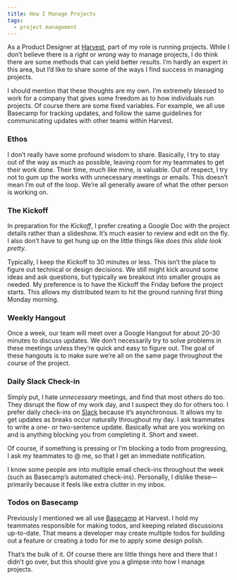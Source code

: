 ```yaml
---
title: How I Manage Projects
tags:
  - project management
---
```


As a Product Designer at [Harvest](https://getharvest.com), part of my role is running projects. While I don’t believe there is a _right_ or _wrong_ way to manage projects, I do think there are some methods that can yield better results. I’m hardly an expert in this area, but I’d like to share some of the ways I find success in managing projects.

I should mention that these thoughts are my own. I’m extremely blessed to work for a company that gives some freedom as to how individuals run projects. Of course there are some fixed variables. For example, we all use Basecamp for tracking updates, and follow the same guidelines for communicating updates with other teams within Harvest.


### Ethos

I don’t really have some profound wisdom to share. Basically, I try to stay out of the way as much as possible, leaving room for my teammates to get their work done. Their time, much like mine, is valuable. Out of respect, I try not to gum up the works with unnecessary meetings or emails. This doesn’t mean I’m out of the loop. We’re all generally aware of what the other person is working on.


### The Kickoff

In preparation for the _Kickoff_, I prefer creating a Google Doc with the project details rather than a slideshow. It’s much easier to review and edit on the fly. I also don’t have to get hung up on the little things like _does this slide look pretty_.

Typically, I keep the Kickoff to 30 minutes or less. This isn’t the place to figure out technical or design decisions. We still might kick around some ideas and ask questions, but typically we breakout into smaller groups as needed. My preference is to have the Kickoff the Friday before the project starts. This allows my distributed team to hit the ground running first thing Monday morning.


### Weekly Hangout

Once a week, our team will meet over a Google Hangout for about 20–30 minutes to discuss updates. We don’t necessarily try to solve problems in these meetings unless they’re quick and easy to figure out. The goal of these hangouts is to make sure we’re all on the same page throughout the course of the project.


### Daily Slack Check-in

Simply put, I hate _unnecessary_ meetings, and find that most others do too. They disrupt the flow of my work day, and I suspect they do for others too. I prefer daily check-ins on [Slack](https://slack.com/) because it’s asynchronous. It allows my to get updates as breaks occur naturally throughout my day. I ask teammates to write a one- or two-sentence update. Basically what are you working on and is anything blocking you from completing it. Short and sweet.

Of course, if something is pressing or I’m blocking a todo from progressing, I ask my teammates to @ me, so that I get an immediate notification.

I know some people are into multiple email check-ins throughout the week (such as Basecamp’s automated check-ins). Personally, I dislike these—primarily because it feels like extra clutter in my inbox.


### Todos on Basecamp

Previously I mentioned we all use [Basecamp](https://basecamp.com) at Harvest. I hold my teammates responsible for making todos, and keeping related discussions up-to-date. That means a developer may create multiple todos for building out a feature or creating a todo for me to apply some design polish.


That’s the bulk of it. Of course there are little things here and there that I didn’t go over, but this should give you a glimpse into how I manage projects.
